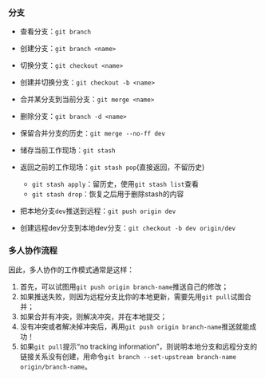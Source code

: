 ### 分支
- 查看分支：`git branch`
- 创建分支：`git branch <name>`
- 切换分支：`git checkout <name>`
- 创建并切换分支：`git checkout -b <name>`
- 合并某分支到当前分支：`git merge <name>`
- 删除分支：`git branch -d <name>`
- 保留合并分支的历史：`git merge --no-ff dev`
- 储存当前工作现场：`git stash`
- 返回之前的工作现场：`git stash pop`(直接返回，不留历史)
    - `git stash apply`：留历史，使用`git stash list`查看
    - `git stash drop`：恢复之后用于删除stash的内容

- 把本地分支`dev`推送到远程：`git push origin dev`
- 创建远程dev分支到本地dev分支：`git checkout -b dev origin/dev`


### 多人协作流程
因此，多人协作的工作模式通常是这样：

1. 首先，可以试图用`git push origin branch-name`推送自己的修改；
2. 如果推送失败，则因为远程分支比你的本地更新，需要先用`git pull`试图合并；
3. 如果合并有冲突，则解决冲突，并在本地提交；
4. 没有冲突或者解决掉冲突后，再用`git push origin branch-name`推送就能成功！
5. 如果`git pull`提示“no tracking information”，则说明本地分支和远程分支的链接关系没有创建，用命令`git branch --set-upstream branch-name origin/branch-name`。
